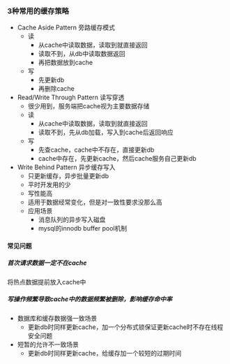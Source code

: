### 3种常用的缓存策略
+ Cache Aside Pattern 旁路缓存模式
  + 读
    + 从cache中读取数据，读取到就直接返回
    + 读取不到，从db中读取数据返回
    + 再把数据放到cache
  + 写
    + 先更新db
    + 再删除cache
+ Read/Write Through Pattern 读写穿透
  + 很少用到，服务端把cache视为主要数据存储
  + 读
    + 从cache中读取数据，读取到就直接返回
    + 读取不到，先从db加载，写入到cache后返回响应
  + 写
    + 先查cache，cache中不存在，直接更新db
    + cache中存在，先更新cache，然后cache服务自己更新db
+ Write Behind Pattern 异步缓存写入
  + 只更新缓存，异步批量更新db
  + 平时开发用的少
  + 写性能高
  + 适用于数据经常变化，但是对一致性要求没那么高
  + 应用场景
    + 消息队列的异步写入磁盘
    + mysql的innodb buffer pool机制

#### 常见问题
##### 首次请求数据一定不在cache
将热点数据提前放入cache中

##### 写操作频繁导致cache中的数据频繁被删除，影响缓存命中率
+ 数据库和缓存数据强一致场景
  + 更新db时同样更新cache，加一个分布式锁保证更新cache时不存在线程安全问题
+ 短暂的允许不一致场景
  + 更新db时同样更新cache，给缓存加一个较短的过期时间
